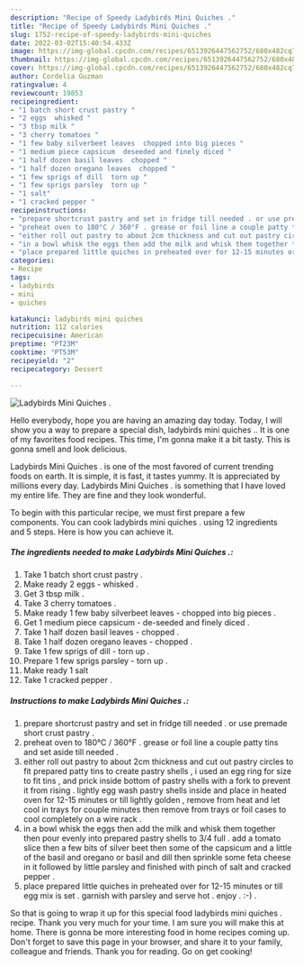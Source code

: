 ```yaml
---
description: "Recipe of Speedy Ladybirds Mini Quiches ."
title: "Recipe of Speedy Ladybirds Mini Quiches ."
slug: 1752-recipe-of-speedy-ladybirds-mini-quiches
date: 2022-03-02T15:40:54.433Z
image: https://img-global.cpcdn.com/recipes/6513926447562752/680x482cq70/ladybirds-mini-quiches-recipe-main-photo.jpg
thumbnail: https://img-global.cpcdn.com/recipes/6513926447562752/680x482cq70/ladybirds-mini-quiches-recipe-main-photo.jpg
cover: https://img-global.cpcdn.com/recipes/6513926447562752/680x482cq70/ladybirds-mini-quiches-recipe-main-photo.jpg
author: Cordelia Guzman
ratingvalue: 4
reviewcount: 19853
recipeingredient:
- "1 batch short crust pastry "
- "2 eggs  whisked "
- "3 tbsp milk "
- "3 cherry tomatoes "
- "1 few baby silverbeet leaves  chopped into big pieces "
- "1 medium piece capsicum  deseeded and finely diced "
- "1 half dozen basil leaves  chopped "
- "1 half dozen oregano leaves  chopped "
- "1 few sprigs of dill  torn up "
- "1 few sprigs parsley  torn up "
- "1 salt"
- "1 cracked pepper "
recipeinstructions:
- "prepare shortcrust pastry and set in fridge till needed . or use premade short crust pastry ."
- "preheat oven to 180°C / 360°F . grease or foil line a couple patty tins and set aside till needed ."
- "either roll out pastry to about 2cm thickness and cut out pastry circles to fit prepared patty tins to create pastry shells , i used an egg ring for size to fit tins , and prick inside bottom of pastry shells with a fork to prevent it from rising . lightly egg wash pastry shells inside and place in heated oven for 12-15 minutes or till lightly golden , remove from heat and let cool in trays for couple minutes then remove from trays or foil cases to cool completely on a wire rack ."
- "in a bowl whisk the eggs then add the milk and whisk them together then pour evenly into prepared pastry shells to 3/4 full . add a tomato slice then a few bits of silver beet then some of the capsicum and a little of the basil and oregano or basil and dill then sprinkle some feta cheese in it followed by little parsley and finished with pinch of salt and cracked pepper ."
- "place prepared little quiches in preheated over for 12-15 minutes or till egg mix is set . garnish with parsley and serve hot . enjoy . :-) ."
categories:
- Recipe
tags:
- ladybirds
- mini
- quiches

katakunci: ladybirds mini quiches 
nutrition: 112 calories
recipecuisine: American
preptime: "PT23M"
cooktime: "PT53M"
recipeyield: "2"
recipecategory: Dessert

---
```



![Ladybirds Mini Quiches .](https://img-global.cpcdn.com/recipes/6513926447562752/680x482cq70/ladybirds-mini-quiches-recipe-main-photo.jpg)

Hello everybody, hope you are having an amazing day today. Today, I will show you a way to prepare a special dish, ladybirds mini quiches .. It is one of my favorites food recipes. This time, I'm gonna make it a bit tasty. This is gonna smell and look delicious.

Ladybirds Mini Quiches . is one of the most favored of current trending foods on earth. It is simple, it is fast, it tastes yummy. It is appreciated by millions every day. Ladybirds Mini Quiches . is something that I have loved my entire life. They are fine and they look wonderful.




To begin with this particular recipe, we must first prepare a few components. You can cook ladybirds mini quiches . using 12 ingredients and 5 steps. Here is how you can achieve it.

<!--inarticleads1-->

##### The ingredients needed to make Ladybirds Mini Quiches .:

1. Take 1 batch short crust pastry .
1. Make ready 2 eggs - whisked .
1. Get 3 tbsp milk .
1. Take 3 cherry tomatoes .
1. Make ready 1 few baby silverbeet leaves - chopped into big pieces .
1. Get 1 medium piece capsicum - de-seeded and finely diced .
1. Take 1 half dozen basil leaves - chopped .
1. Take 1 half dozen oregano leaves - chopped .
1. Take 1 few sprigs of dill - torn up .
1. Prepare 1 few sprigs parsley - torn up .
1. Make ready 1 salt
1. Take 1 cracked pepper .




<!--inarticleads2-->

##### Instructions to make Ladybirds Mini Quiches .:

1. prepare shortcrust pastry and set in fridge till needed . or use premade short crust pastry .
1. preheat oven to 180°C / 360°F . grease or foil line a couple patty tins and set aside till needed .
1. either roll out pastry to about 2cm thickness and cut out pastry circles to fit prepared patty tins to create pastry shells , i used an egg ring for size to fit tins , and prick inside bottom of pastry shells with a fork to prevent it from rising . lightly egg wash pastry shells inside and place in heated oven for 12-15 minutes or till lightly golden , remove from heat and let cool in trays for couple minutes then remove from trays or foil cases to cool completely on a wire rack .
1. in a bowl whisk the eggs then add the milk and whisk them together then pour evenly into prepared pastry shells to 3/4 full . add a tomato slice then a few bits of silver beet then some of the capsicum and a little of the basil and oregano or basil and dill then sprinkle some feta cheese in it followed by little parsley and finished with pinch of salt and cracked pepper .
1. place prepared little quiches in preheated over for 12-15 minutes or till egg mix is set . garnish with parsley and serve hot . enjoy . :-) .




So that is going to wrap it up for this special food ladybirds mini quiches . recipe. Thank you very much for your time. I am sure you will make this at home. There is gonna be more interesting food in home recipes coming up. Don't forget to save this page in your browser, and share it to your family, colleague and friends. Thank you for reading. Go on get cooking!
